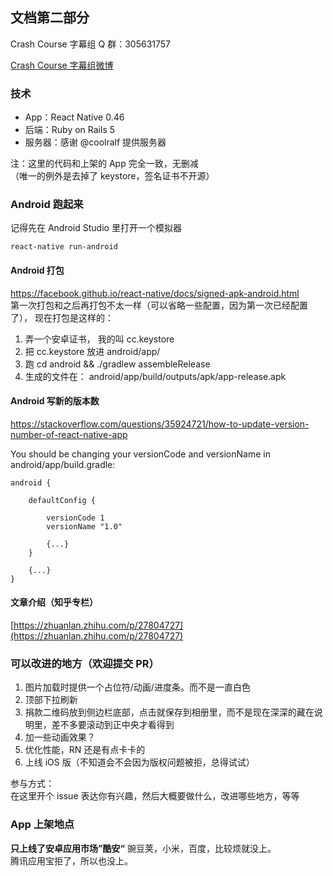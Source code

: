 ## 文档第二部分
Crash Course 字幕组 Q 群：305631757    

[Crash Course 字幕组微博](http://weibo.com/5237129097/profile?rightmod=1&wvr=6&mod=personnumber&is_all=1)


### 技术
* App：React Native 0.46  
* 后端：Ruby on Rails 5
* 服务器：感谢 @coolralf 提供服务器

注：这里的代码和上架的 App 完全一致，无删减  
（唯一的例外是去掉了 keystore，签名证书不开源）  

### Android 跑起来
记得先在 Android Studio 里打开一个模拟器   
```
react-native run-android
```

#### Android 打包
https://facebook.github.io/react-native/docs/signed-apk-android.html     
第一次打包和之后再打包不太一样（可以省略一些配置，因为第一次已经配置了），
现在打包是这样的：      

1. 弄一个安卓证书， 我的叫 cc.keystore
2. 把 cc.keystore 放进 android/app/
3. 跑 cd android && ./gradlew assembleRelease
4. 生成的文件在： android/app/build/outputs/apk/app-release.apk

#### Android 写新的版本数
https://stackoverflow.com/questions/35924721/how-to-update-version-number-of-react-native-app

You should be changing your versionCode and versionName in android/app/build.gradle:
```
android {

    defaultConfig {

        versionCode 1
        versionName "1.0"

        {...}
    }

    {...}
}
```

#### 文章介绍（知乎专栏）
[https://zhuanlan.zhihu.com/p/27804727](https://zhuanlan.zhihu.com/p/27804727)

### 可以改进的地方（欢迎提交 PR）   
1. 图片加载时提供一个占位符/动画/进度条。而不是一直白色  
2. 顶部下拉刷新  
4. 捐款二维码放到侧边栏底部，点击就保存到相册里，而不是现在深深的藏在说明里，差不多要滚动到正中央才看得到
5. 加一些动画效果？  
6. 优化性能，RN 还是有点卡卡的
7. 上线 iOS 版（不知道会不会因为版权问题被拒，总得试试）

参与方式：          
在这里开个 issue 表达你有兴趣，然后大概要做什么，改进哪些地方，等等    

### App 上架地点
**只上线了安卓应用市场”酷安“**
豌豆荚，小米，百度，比较烦就没上。       
腾讯应用宝拒了，所以也没上。      
 
